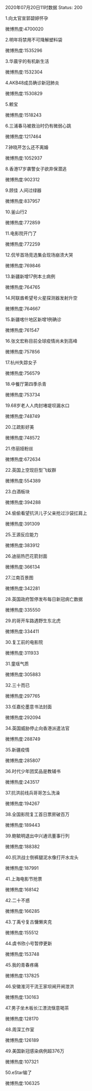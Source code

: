 2020年07月20日11时数据
Status: 200

1.向太官宣郭碧婷怀孕

微博热度:4700020

2.明年将禁用不可降解塑料袋

微博热度:1535296

3.华晨宇的有机新生活

微博热度:1532304

4.AKB48成员确诊新冠肺炎

微博热度:1530829

5.赖宝

微博热度:1518243

6.三浦春马被救治时仍有微弱心跳

微博热度:1217464

7.钟晓芹怎么还不离婚

微博热度:1052937

8.香港17岁袭警女子欲弃保潜逃

微博热度:902312

9.顾佳 人间过绿器

微博热度:837957

10.釜山行2

微博热度:772859

11.电影院开门了

微博热度:772259

12.侃爷首场竞选集会现场崩溃大哭

微博热度:769846

13.新疆新增17例本土病例

微博热度:764765

14.阿联酋希望号火星探测器发射升空

微博热度:764667

15.新疆喀什地区新增1例确诊

微博热度:761547

16.张文宏称目前全球疫情尚未到高峰

微博热度:757856

17.杭州失踪女子

微博热度:756579

18.中餐厅第四季杀青

微博热度:753734

19.68岁老人人肉封堵堤坝漏水口

微博热度:748749

20.江疏影好美

微博热度:748572

21.佟丽娅粉丝

微博热度:672634

22.英国上空现巨型飞蚁群

微博热度:554389

23.白酒板块

微博热度:394288

24.偷偷看望抗洪儿子父亲抢过沙袋扛肩上

微博热度:391309

25.王源反应能力

微博热度:383912

26.迪丽热巴花箭封面

微博热度:366134

27.江南百景图

微博热度:342281

28.英国政府暂停发布每日新冠病亡数据

微博热度:335550

29.的哥开车路遇野生东北虎

微博热度:334411

30.复工前的电影院

微博热度:311933

31.童瑶气质

微博热度:305883

32.三十而已

微博热度:297765

33.任嘉伦墨意书法封面

微博热度:292094

34.英国威胁停止向香港派遣法官

微博热度:288749

35.新疆疫情

微博热度:285807

36.时代少年团奖品是教辅书

微博热度:243517

37.抗洪前线兵哥哥怎么洗澡

微博热度:194267

38.全国影院复工首日票房破百万

微博热度:189443

39.鲍毓明退出中兴通讯董事行列

微博热度:188382

40.抗洪战士倒裤腿泥水像打开水龙头

微博热度:187991

41.上海电影节抢票

微博热度:168142

42.二十不惑

微博热度:166285

43.丁禹兮复古慵懒夹克

微博热度:155512

44.虞书欣小号暂停更新

微博热度:153748

45.我的青春疼痛

微博热度:137825

46.安徽淮河干流王家坝闸开闸泄洪

微博热度:130163

47.男子坐木板长江漂流惬意喝茶

微博热度:128170

48.周深工作室

微博热度:126189

49.美国新冠感染病例超376万

微博热度:107321

50.eStar输了

微博热度:106325

